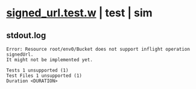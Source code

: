 # [signed_url.test.w](../../../../../../examples/tests/sdk_tests/bucket/signed_url.test.w) | test | sim

## stdout.log
```log
Error: Resource root/env0/Bucket does not support inflight operation signedUrl.
It might not be implemented yet.
 
Tests 1 unsupported (1)
Test Files 1 unsupported (1)
Duration <DURATION>
```

